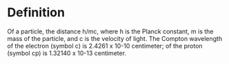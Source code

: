 # Definition

Of a particle, the distance h/mc, where h is the Planck constant, m is
the mass of the particle, and c is the velocity of light. The Compton
wavelength of the electron (symbol c) is 2.4261 x 10-10 centimeter; of
the proton (symbol cp) is 1.32140 x 10-13 centimeter.
